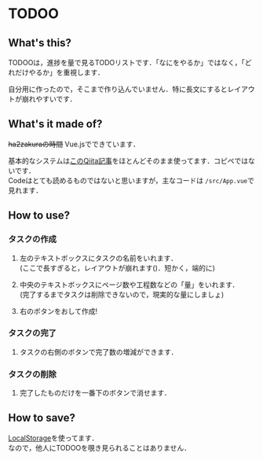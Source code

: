# TODOO

## What's this?
TODOOは，進捗を量で見るTODOリストです．「なにをやるか」ではなく，「どれだけやるか」を重視します．  

自分用に作ったので，そこまで作り込んでいません．特に長文にするとレイアウトが崩れやすいです．

## What's it made of?
~~ha2zakuraの時間~~ Vue.jsでできています．  

基本的なシステムは[このQiita記事](hhttps://qiita.com/moonglows76/items/358ef3cd1566c38ece3a)をほとんどそのまま使ってます．コピペではないです．  
Codeはとても読めるものではないと思いますが，主なコードは `/src/App.vue`で見れます．  

## How to use?

### タスクの作成

1. 左のテキストボックスにタスクの名前をいれます．  
(ここで長すぎると，レイアウトが崩れます()．短かく，端的に)

1. 中央のテキストボックスにページ数や工程数などの「量」をいれます．  
(完了するまでタスクは削除できないので，現実的な量にしましょ)

1. 右のボタンをおして作成!

### タスクの完了

1. タスクの右側のボタンで完了数の増減ができます．

### タスクの削除

1. 完了したものだけを一番下のボタンで消せます．

## How to save?

[LocalStorage](https://www.w3schools.com/html/html5_webstorage.asp)を使ってます．  
なので，他人にTODOOを覗き見られることはありません．
